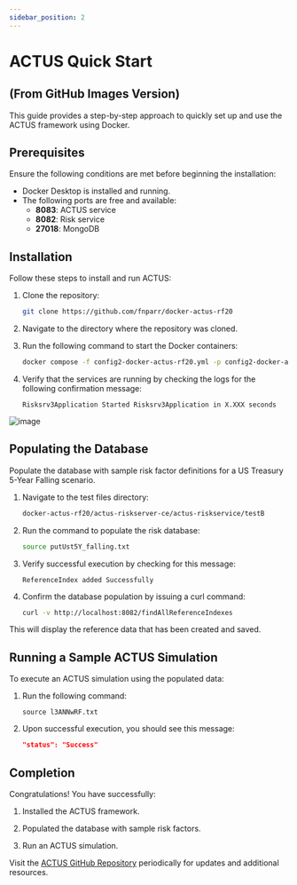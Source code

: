 ```yaml
---
sidebar_position: 2
---
```


# ACTUS Quick Start 

## (From GitHub Images Version)

This guide provides a step-by-step approach to quickly set up and use the ACTUS framework using Docker.

## Prerequisites

Ensure the following conditions are met before beginning the installation:

- Docker Desktop is installed and running.
- The following ports are free and available:
  - **8083**: ACTUS service
  - **8082**: Risk service
  - **27018**: MongoDB

## Installation

Follow these steps to install and run ACTUS:

1. Clone the repository:
   ```bash
   git clone https://github.com/fnparr/docker-actus-rf20
2. Navigate to the directory where the repository was cloned.

3. Run the following command to start the Docker containers:
    ```bash
    docker compose -f config2-docker-actus-rf20.yml -p config2-docker-actus-rf20 up

4. Verify that the services are running by checking the logs for the following confirmation message:
    ```plaintext
    Risksrv3Application Started Risksrv3Application in X.XXX seconds

![image](https://github.com/user-attachments/assets/3615a9e4-706d-4aea-8b03-0970a983078d)
## Populating the Database
Populate the database with sample risk factor definitions for a US Treasury 5-Year Falling scenario.

1. Navigate to the test files directory:
    ```bash
    docker-actus-rf20/actus-riskserver-ce/actus-riskservice/testB
2. Run the command to populate the risk database:
    ```bash
    source putUst5Y_falling.txt
3. Verify successful execution by checking for this message:
    ```plaintext
    ReferenceIndex added Successfully
4. Confirm the database population by issuing a curl command:
    ```bash
    curl -v http://localhost:8082/findAllReferenceIndexes

This will display the reference data that has been created and saved.

## Running a Sample ACTUS Simulation

To execute an ACTUS simulation using the populated data:

1. Run the following command:
    ```plaintext
    source l3ANNwRF.txt

2. Upon successful execution, you should see this message:
    ```json
    "status": "Success"

## Completion

Congratulations! You have successfully:

1. Installed the ACTUS framework.

2. Populated the database with sample risk factors.

3. Run an ACTUS simulation.

Visit the [ACTUS GitHub Repository](https://github.com/fnparr/docker-actus-rf20) periodically for updates and additional resources.





